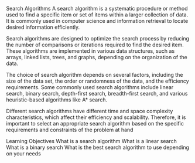 Search Algorithms
A search algorithm is a systematic procedure or method used to find a specific item or set of items within a larger collection of data. It is commonly used in computer science and information retrieval to locate desired information efficiently.

Search algorithms are designed to optimize the search process by reducing the number of comparisons or iterations required to find the desired item. These algorithms are implemented in various data structures, such as arrays, linked lists, trees, and graphs, depending on the organization of the data.

The choice of search algorithm depends on several factors, including the size of the data set, the order or randomness of the data, and the efficiency requirements. Some commonly used search algorithms include linear search, binary search, depth-first search, breadth-first search, and various heuristic-based algorithms like A* search.

Different search algorithms have different time and space complexity characteristics, which affect their efficiency and scalability. Therefore, it is important to select an appropriate search algorithm based on the specific requirements and constraints of the problem at hand

Learning Objectives
What is a search algorithm
What is a linear search
What is a binary search
What is the best search algorithm to use depending on your needs
